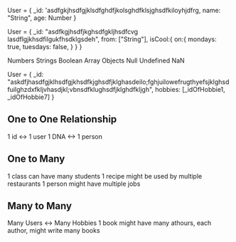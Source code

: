 User = {
	_id: 'asdfgkjhsdfgjklsdfghdfjkolsghdfklsjghsdfkiloyhjdfrg,
	name: "String",
	age: Number
}

User = {
	_id: "asdfkgjhsdfjkghsdfgkljhsdfcvg lasdflgjkhsdfilgukfhsdklgsdeh",
	from: ["String"],
	isCool:{
		on:{
			mondays: true,
			tuesdays: false,
		}
	}
}

Numbers
Strings
Boolean
Array
Objects
Null
Undefined
NaN

User = {
	_id: "askdfjhasdfgjklhsdfgjkhsdfkjghsdfjklghasdeilo;fghjuilowefrugthyefsjklghsdfuilghzdxfkljvhasdjkl;vbnsdfklughsdfjklghdfkljgh",
	hobbies: [_idOfHobbie1, _idOfHobbie7]
}

## One to One Relationship
1 id <-> 1 user
1 DNA <-> 1 person

## One to Many
1 class can have many students
1 recipe might be used by multiple restaurants
1 person might have multiple jobs

## Many to Many
Many Users <-> Many Hobbies
1 book might have many athours, each author, might write many books
